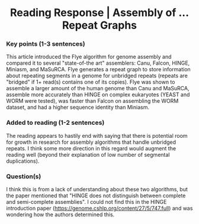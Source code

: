 <center>
  <h1>Reading Response | Assembly of ... Repeat Graphs</h1>
</center>

### Key points (1-3 sentences)
This article introduced the Flye algorithm for genome assembly and compared it to several "state-of-the art" assemblers: Canu, Falcon, HINGE, Miniasm, and MaSuRCA. Flye generates a repeat graph to store information about repeating segments in a genome for unbridged repeats (repeats are "bridged" if 1+ read(s) contains one of its copies). Flye was shown to assemble a larger amount of the human genome than Canu and MaSuRCA, assemble more accurately than HINGE on complex eukaryotes (YEAST and WORM were tested),  was faster than Falcon on assembling the WORM dataset, and had a higher sequence identity than Miniasm.

### Added to reading (1-2 sentences)
The reading appears to hastily end with saying that there is potential room for growth in research for assembly algorithms that handle unbridged repeats. I think some more direction in this regard would augment the reading well (beyond their explanation of low number of segmental duplications).

### Question(s)
I think this is from a lack of understanding about these two algorithms, but the paper mentioned that "HINGE does not distinguish between complete and semi-complete assemblies". I could not find this in the HINGE introduction paper (https://genome.cshlp.org/content/27/5/747.full) and was wondering how the authors determined this.
